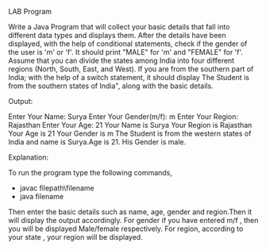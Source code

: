 LAB Program

Write a Java Program that will collect your basic details that fall into different data types and displays them.
After the details have been displayed, with the help of conditional statements, check if the gender of the user is 'm' or 'f'. It should print "MALE" for 'm' and "FEMALE" for 'f'.
Assume that you can divide the states among India into four different regions (North, South, East, and West). If you are from the southern part of India; with the help of a switch statement, it should display The Student is from the southern states of India", along with the basic details.

Output:

Enter Your Name: 
Surya
Enter Your Gender(m/f): 
m
Enter Your Region:
Rajasthan
Enter Your Age:
21
Your Name is Surya
Your Region is Rajasthan
Your Age is 21
Your Gender is m
The Student is from the western states of India and  name is Surya.Age is 21.
His Gender is male.

Explanation:

To run the program type the following commands,
 * javac filepath\filename
 * java filename

Then enter the basic details such as name, age, gender and region.Then it will display the output accordingly. For gender if you have entered m/f , then you will be displayed Male/female respectively. For region, according to your state , your region will be displayed.
